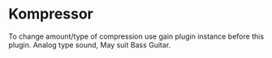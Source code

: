 # Kompressor
To change amount/type of compression use gain plugin instance before this plugin. 
Analog type sound, May suit Bass Guitar.
